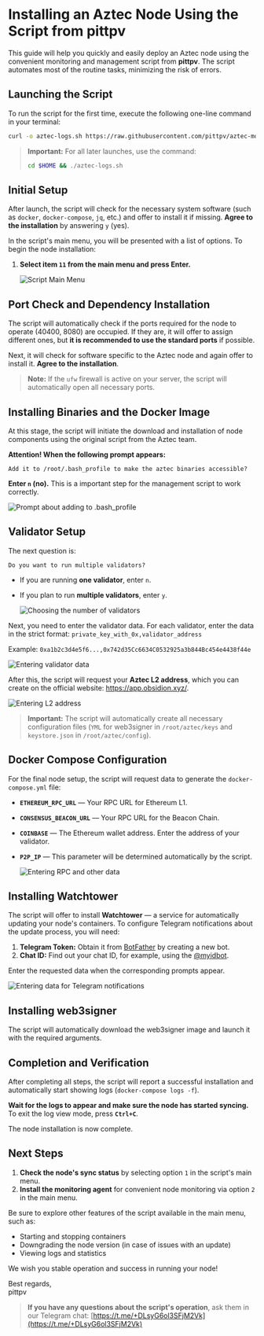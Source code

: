 # Installing an Aztec Node Using the Script from pittpv

This guide will help you quickly and easily deploy an Aztec node using the convenient monitoring and management script from **pittpv**. The script automates most of the routine tasks, minimizing the risk of errors.

## Launching the Script

To run the script for the first time, execute the following one-line command in your terminal:

```bash
curl -o aztec-logs.sh https://raw.githubusercontent.com/pittpv/aztec-monitoring-script/main/aztec-logs.sh && chmod +x aztec-logs.sh && ./aztec-logs.sh
```

> **Important:** For all later launches, use the command:
> ```bash
> cd $HOME && ./aztec-logs.sh
> ```

## Initial Setup

After launch, the script will check for the necessary system software (such as `docker`, `docker-compose`, `jq`, etc.) and offer to install it if missing. **Agree to the installation** by answering `y` (yes).

In the script's main menu, you will be presented with a list of options. To begin the node installation:

1.  **Select item `11` from the main menu and press Enter.**

    ![Script Main Menu](https://raw.githubusercontent.com/pittpv/aztec-monitoring-script/main/other/Aztec-Install-by-Script/1.jpg)

## Port Check and Dependency Installation

The script will automatically check if the ports required for the node to operate (40400, 8080) are occupied. If they are, it will offer to assign different ones, but **it is recommended to use the standard ports** if possible.

Next, it will check for software specific to the Aztec node and again offer to install it. **Agree to the installation**.

> **Note:** If the `ufw` firewall is active on your server, the script will automatically open all necessary ports.

## Installing Binaries and the Docker Image

At this stage, the script will initiate the download and installation of node components using the original script from the Aztec team.

**Attention! When the following prompt appears:**
```
Add it to /root/.bash_profile to make the aztec binaries accessible?
```

**Enter `n` (no).** This is a important step for the management script to work correctly.

![Prompt about adding to .bash_profile](https://raw.githubusercontent.com/pittpv/aztec-monitoring-script/main/other/Aztec-Install-by-Script/2.jpg)

## Validator Setup

The next question is:
```
Do you want to run multiple validators?
```

*   If you are running **one validator**, enter `n`.
*   If you plan to run **multiple validators**, enter `y`.

    ![Choosing the number of validators](https://raw.githubusercontent.com/pittpv/aztec-monitoring-script/main/other/Aztec-Install-by-Script/3.jpg)

Next, you need to enter the validator data. For each validator, enter the data in the strict format:
`private_key_with_0x,validator_address`

Example:
`0xa1b2c3d4e5f6...,0x742d35Cc6634C0532925a3b844Bc454e4438f44e`

![Entering validator data](https://raw.githubusercontent.com/pittpv/aztec-monitoring-script/main/other/Aztec-Install-by-Script/4.jpg)

After this, the script will request your **Aztec L2 address**, which you can create on the official website: https://app.obsidion.xyz/.

![Entering L2 address](https://raw.githubusercontent.com/pittpv/aztec-monitoring-script/main/other/Aztec-Install-by-Script/5.jpg)

> **Important:** The script will automatically create all necessary configuration files (`YML` for web3signer in `/root/aztec/keys` and `keystore.json` in `/root/aztec/config`).

## Docker Compose Configuration

For the final node setup, the script will request data to generate the `docker-compose.yml` file:

*   **`ETHEREUM_RPC_URL`** — Your RPC URL for Ethereum L1.
*   **`CONSENSUS_BEACON_URL`** — Your RPC URL for the Beacon Chain.
*   **`COINBASE`** — The Ethereum wallet address. Enter the address of your validator.
*   **`P2P_IP`** — This parameter will be determined automatically by the script.

    ![Entering RPC and other data](https://raw.githubusercontent.com/pittpv/aztec-monitoring-script/main/other/Aztec-Install-by-Script/6.jpg)

## Installing Watchtower

The script will offer to install **Watchtower** — a service for automatically updating your node's containers. To configure Telegram notifications about the update process, you will need:

1.  **Telegram Token:** Obtain it from [BotFather](https://t.me/BotFather) by creating a new bot.
2.  **Chat ID:** Find out your chat ID, for example, using the [@myidbot](https://t.me/myidbot).

Enter the requested data when the corresponding prompts appear.

![Entering data for Telegram notifications](https://raw.githubusercontent.com/pittpv/aztec-monitoring-script/main/other/Aztec-Install-by-Script/7.jpg)

## Installing web3signer

The script will automatically download the web3signer image and launch it with the required arguments.

## Completion and Verification

After completing all steps, the script will report a successful installation and automatically start showing logs (`docker-compose logs -f`).

**Wait for the logs to appear and make sure the node has started syncing.** To exit the log view mode, press **`Ctrl+C`**.

The node installation is now complete.

## Next Steps

1.  **Check the node's sync status** by selecting option `1` in the script's main menu.
2.  **Install the monitoring agent** for convenient node monitoring via option `2` in the main menu.

Be sure to explore other features of the script available in the main menu, such as:
*   Starting and stopping containers
*   Downgrading the node version (in case of issues with an update)
*   Viewing logs and statistics

We wish you stable operation and success in running your node!

Best regards,  
pittpv

> **If you have any questions about the script's operation**, ask them in our Telegram chat: [https://t.me/+DLsyG6ol3SFjM2Vk](https://t.me/+DLsyG6ol3SFjM2Vk)
